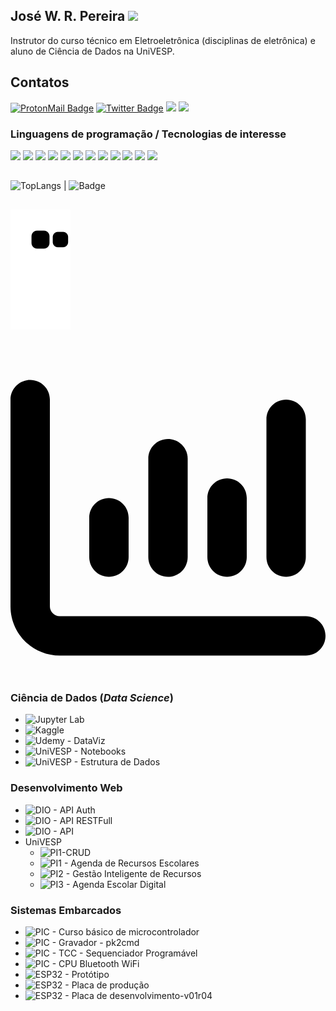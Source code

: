 ## José W. R. Pereira <img width="" src="https://icons.iconarchive.com/icons/google/noto-emoji-people-bodyparts/48/11972-vulcan-salute-light-skin-tone-icon.png" />

Instrutor do curso técnico em Eletroeletrônica (disciplinas de eletrônica) e aluno de Ciência de Dados na UniVESP.


## Contatos
  [![ProtonMail Badge](https://img.shields.io/badge/ProtonMail-8B89CC?style=for-the-badge&logo=protonmail&logoColor=white)](mailto:josewrpereira@protonmail.com)
  [![Twitter Badge](https://img.shields.io/badge/Twitter-1DA1F2?style=for-the-badge&logo=twitter&logoColor=white)](https://twitter.com/josewrpereira)
  [![](https://img.shields.io/badge/LinkedIn-0077B5?style=for-the-badge&logo=linkedin&logoColor=white)](https://www.linkedin.com/in/josewrpereira/)
  [![](https://img.shields.io/badge/GitLab-330F63?style=for-the-badge&logo=gitlab&logoColor=white)](https://gitlab.com/JoseWRPereira)
  <!---![](https://img.shields.io/badge/YouTube-FF0000?style=for-the-badge&logo=youtube&logoColor=white)--->


### Linguagens de programação / Tecnologias de interesse
  ![](https://img.shields.io/badge/C-00599C?style=for-the-badge&logo=c&logoColor=white)
  ![](https://img.shields.io/badge/C%2B%2B-0039CC?style=for-the-badge&logo=c%2B%2B&logoColor=white)
  ![](https://img.shields.io/badge/JavaScript-FFFF00?style=for-the-badge&logo=JavaScript&logoColor=black)
  ![](https://img.shields.io/badge/PostgreSQL-316192?style=for-the-badge&logo=postgresql&logoColor=white)
  ![](https://img.shields.io/badge/Flask-00C9CC?style=for-the-badge&logo=flask&logoColor=black)
  ![](https://img.shields.io/badge/Linux-444444?style=for-the-badge&logo=Linux&logoColor=white)
  ![](https://img.shields.io/badge/awk-007733?style=for-the-badge&logo=awk&logoColor=green)
  ![](https://img.shields.io/badge/rust-000000?style=for-the-badge&logo=rust&logoColor=orange)
  ![](https://img.shields.io/badge/Python-3776AB?style=for-the-badge&logo=python&logoColor=white)
  ![](https://img.shields.io/badge/Pandas-FFFFFF?style=for-the-badge&logo=Pandas&logoColor=orange)
  ![](https://img.shields.io/badge/SciPy-00498C?style=for-the-badge&logo=SciPy&logoColor=white)
  ![](https://img.shields.io/badge/ScikitLearn-F99245?style=for-the-badge&logo=SciKitLearn&logoColor=black)
  
##

  ![TopLangs](https://github-readme-stats.vercel.app/api/top-langs/?username=JoseWRPereira&layout=compact&langs_count=7&theme=blue-green) |
  ![Badge](https://github-readme-stats.vercel.app/api?username=JoseWRPereira&theme=blue-green) 

##
  ![Snake animation](https://github.com/JoseWRPereira/JoseWRPereira/blob/output/github-contribution-grid-snake.svg)
  
##

<div style="display: inline_block"><br>
<svg xmlns="http://www.w3.org/2000/svg" viewBox="0 0 512 512"><!--! Font Awesome Pro 6.2.1 by @fontawesome - https://fontawesome.com License - https://fontawesome.com/license (Commercial License) Copyright 2022 Fonticons, Inc. --><path d="M32 32c17.7 0 32 14.3 32 32V400c0 8.8 7.2 16 16 16H480c17.7 0 32 14.3 32 32s-14.3 32-32 32H80c-44.2 0-80-35.8-80-80V64C0 46.3 14.3 32 32 32zM160 224c17.7 0 32 14.3 32 32v64c0 17.7-14.3 32-32 32s-32-14.3-32-32V256c0-17.7 14.3-32 32-32zm128-64V320c0 17.7-14.3 32-32 32s-32-14.3-32-32V160c0-17.7 14.3-32 32-32s32 14.3 32 32zm64 32c17.7 0 32 14.3 32 32v96c0 17.7-14.3 32-32 32s-32-14.3-32-32V224c0-17.7 14.3-32 32-32zM480 96V320c0 17.7-14.3 32-32 32s-32-14.3-32-32V96c0-17.7 14.3-32 32-32s32 14.3 32 32z"/></svg>
</div>

### Ciência de Dados (*Data Science*)
* ![Jupyter Lab](https://github.com/JoseWRPereira/jupyter-lab)
* ![Kaggle](https://github.com/JoseWRPereira/kaggle_titanic)
* ![Udemy - DataViz](https://github.com/JoseWRPereira/udemy_python_visualizacaoDados)
* ![UniVESP - Notebooks](https://github.com/JoseWRPereira/notebooks)
* ![UniVESP - Estrutura de Dados](https://github.com/JoseWRPereira/univesp_estruturaDeDados)

### Desenvolvimento Web
* ![DIO - API Auth](https://github.com/JoseWRPereira/dio_API_httpauth_basic)
* ![DIO - API RESTFull](https://github.com/JoseWRPereira/dio_API_flaskRESTful)
* ![DIO - API](https://github.com/JoseWRPereira/dio_API_python_tarefas)
* UniVESP
  * ![PI1-CRUD](https://github.com/JoseWRPereira/pi1-GestaoInteligenteRecursos)
  * ![PI1 - Agenda de Recursos Escolares](https://github.com/JoseWRPereira/appAgendei_pi1)
  * ![PI2 - Gestão Inteligente de Recursos](https://github.com/JoseWRPereira/integrador)
  * ![PI3 - Agenda Escolar Digital](https://github.com/JoseWRPereira/univesp_comp_pi3)

### Sistemas Embarcados 
<!---
<div style="display: inline_block"><br>
<img align="center" alt="C" height="30" width="50" src="https://cdn.jsdelivr.net/gh/devicons/devicon/icons/embeddedc/embeddedc-original.svg">
</div> 
-->

* ![PIC - Curso básico de microcontrolador](https://github.com/JoseWRPereira/curso_uc_basico_PIC)
* ![PIC - Gravador - pk2cmd](https://github.com/JoseWRPereira/pk2cmd)
* ![PIC - TCC - Sequenciador Programável](https://github.com/JoseWRPereira/sequenciadorProgramavel)
* ![PIC - CPU Bluetooth WiFi](https://github.com/JoseWRPereira/cpu_bt_wifi_pci)
* ![ESP32 - Protótipo](https://github.com/JoseWRPereira/esp32_io-ihm-prototipo)
* ![ESP32 - Placa de produção](https://github.com/JoseWRPereira/esp32_io_ihm)
* ![ESP32 - Placa de desenvolvimento-v01r04](https://github.com/JoseWRPereira/esp32devboard_v01r04)



